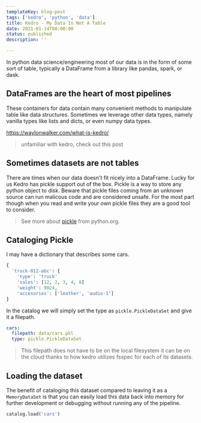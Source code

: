```yaml
---
templateKey: blog-post
tags: ['kedro', 'python', 'data']
title: Kedro - My Data Is Not A Table
date: 2021-01-14T00:00:00
status: published
description: ''

---
```


In python data science/engineering most of our data is in the form of some sort
of table, typically a DataFrame from a library like pandas, spark, or dask.

## DataFrames are the heart of most pipelines

These containers for data contain many convenient methods to manipulate table
like data structures.  Sometimes we leverage other data types, namely vanilla
types like lists and dicts, or even numpy data types.

https://waylonwalker.com/what-is-kedro/

> unfamiliar with kedro, check out this post

## Sometimes datasets are not tables

There are times when our data doesn't fit nicely into a DataFrame. Lucky for us
Kedro has pickle support out of the box.  Pickle is a way to store any python
object to disk.  Beware that pickle files coming from an unknown source can run
malicous code and are considered unsafe.  For the most part though when you
read and write your own pickle files they are a good tool to consider.

> See more about [pickle](https://docs.python.org/3/library/pickle.html) from python.org.

## Cataloging Pickle

I may have a dictionary that describes some cars.

``` python
{
  'truck-012-abc': {
    'type': 'truck'
    'sales': [12, 2, 3, 4, 8]
    'weight': 9024,
    'accesories': ['leather', 'audio-1']
}
```

In the catalog we will simply set the type as `pickle.PickleDataSet` and give
it a filepath.

``` yaml
cars:
  filepath: data/cars.pkl
  type: pickle.PickleDataSet
```

> This filepath does not have to be on the local filesystem it can be on the
> cloud thanks to how kedro utilizes fsspec for each of its datasets.

## Loading the dataset

The benefit of cataloging this dataset compared to leaving it as a
`MemoryDataSet` is that you can easily load this data back into memory for
further development or debugging without running any of the pipeline.

``` python
catalog.load('cars')
```
